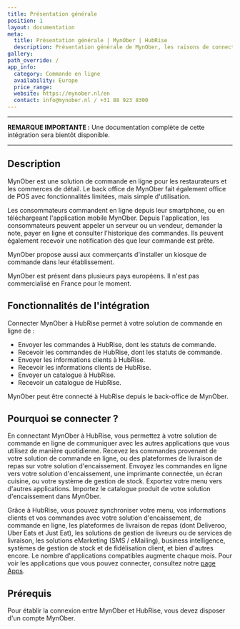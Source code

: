 ```yaml
---
title: Présentation générale
position: 1
layout: documentation
meta:
  title: Présentation générale | MynOber | HubRise
  description: Présentation générale de MynOber, les raisons de connecter votre solution de commande en ligne à HubRise et liste des fonctionnalités de l'intégration avec HubRise.
gallery:
path_override: /
app_info:
  category: Commande en ligne
  availability: Europe
  price_range:
  website: https://mynober.nl/en
  contact: info@mynober.nl / +31 88 923 8300
---
```


---

**REMARQUE IMPORTANTE :** Une documentation complète de cette intégration sera bientôt disponible.

---

## Description

MynOber est une solution de commande en ligne pour les restaurateurs et les commerces de détail. Le back office de MynOber fait également office de POS avec fonctionnalités limitées, mais simple d'utilisation.

Les consommateurs commandent en ligne depuis leur smartphone, ou en téléchargeant l'application mobile MynOber. Depuis l'application, les consommateurs peuvent appeler un serveur ou un vendeur, demander la note, payer en ligne et consulter l'historique des commandes. Ils peuvent également recevoir une notification dès que leur commande est prête.

MynOber propose aussi aux commerçants d'installer un kiosque de commande dans leur établissement.

MynOber est présent dans plusieurs pays européens. Il n'est pas commercialisé en France pour le moment.

## Fonctionnalités de l'intégration

Connecter MynOber à HubRise permet à votre solution de commande en ligne de :

- Envoyer les commandes à HubRise, dont les statuts de commande.
- Recevoir les commandes de HubRise, dont les statuts de commande.
- Envoyer les informations clients à HubRise.
- Recevoir les informations clients de HubRise.
- Envoyer un catalogue à HubRise.
- Recevoir un catalogue de HubRise.

MynOber peut être connecté à HubRise depuis le back-office de MynOber.

## Pourquoi se connecter ?

En connectant MynOber à HubRise, vous permettez à votre solution de commande en ligne de communiquer avec les autres applications que vous utilisez de manière quotidienne. Recevez les commandes provenant de votre solution de commande en ligne, ou des plateformes de livraison de repas sur votre solution d'encaissement. Envoyez les commandes en ligne vers votre solution d'encaissement, une imprimante connectée, un écran cuisine, ou votre système de gestion de stock. Exportez votre menu vers d'autres applications. Importez le catalogue produit de votre solution d'encaissement dans MynOber.

Grâce à HubRise, vous pouvez synchroniser votre menu, vos informations clients et vos commandes avec votre solution d'encaissement, de commande en ligne, les plateformes de livraison de repas (dont Deliveroo, Uber Eats et Just Eat), les solutions de gestion de livreurs ou de services de livraison, les solutions eMarketing (SMS / eMailing), business intelligence, systèmes de gestion de stock et de fidélisation client, et bien d'autres encore. Le nombre d'applications compatibles augmente chaque mois. Pour voir les applications que vous pouvez connecter, consultez notre [page Apps](/apps).

## Prérequis

Pour établir la connexion entre MynOber et HubRise, vous devez disposer d'un compte MynOber.
